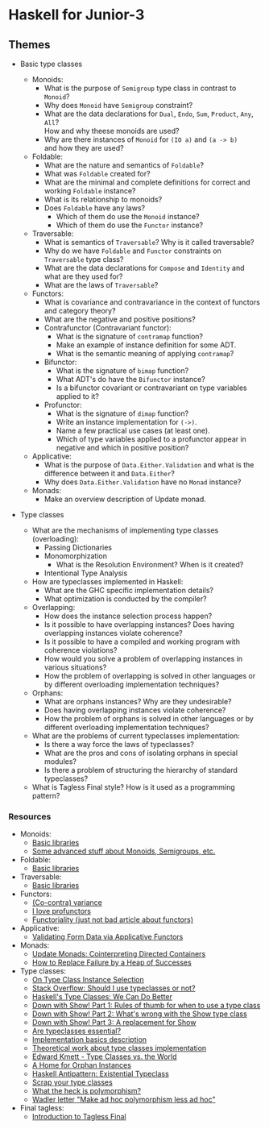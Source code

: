 # Haskell for Junior-3

## Themes

* Basic type classes
  * Monoids:
    * What is the purpose of `Semigroup` type class in contrast to `Monoid`?
    * Why does `Monoid` have `Semigroup` constraint?
    * What are the data declarations for `Dual`, `Endo`, `Sum`, `Product`, `Any`, `All`?  
      How and why theese monoids are used?
    * Why are there instances of `Monoid` for `(IO a)` and `(a -> b)`  
    and how they are used?
  * Foldable:
    * What are the nature and semantics of `Foldable`?
    * What was `Foldable` created for?
    * What are the minimal and complete definitions for correct and working `Foldable` instance?
    * What is its relationship to monoids?
    * Does `Foldable` have any laws?
      * Which of them do use the `Monoid` instance?
      * Which of them do use the `Functor` instance?
  * Traversable:
    * What is semantics of `Traversable`? Why is it called traversable?
    * Why do we have `Foldable` and `Functor` constraints on `Traversable` type class?
    * What are the data declarations for `Compose` and `Identity` and  
    what are they used for?
    * What are the laws of `Traversable`?
  * Functors:
    * What is covariance and contravariance in the context of functors and category theory?
    * What are the negative and positive positions?
    * Contrafunctor (Contravariant functor):
      * What is the signature of `contramap` function?
      * Make an example of instance definition for some ADT.
      * What is the semantic meaning of applying `contramap`?
    * Bifunctor:
      * What is the signature of `bimap` function?
      * What ADT's do have the `Bifunctor` instance?
      * Is a bifunctor covariant or contravariant on type variables applied to it?
    * Profunctor:
      * What is the signature of `dimap` function?
      * Write an instance implementation for `(->)`.
      * Name a few practical use cases (at least one).
      * Which of type variables applied to a profunctor appear in negative and which in positive position?
  * Applicative:
    * What is the purpose of `Data.Either.Validation` and what is the difference between it and `Data.Either`?
    * Why does `Data.Either.Validation` have no `Monad` instance?
  * Monads:
    * Make an overview description of Update monad.

* Type classes
  * What are the mechanisms of implementing type classes (overloading):
    * Passing Dictionaries
    * Monomorphization
      * What is the Resolution Environment? When is it created?
    * Intentional Type Analysis
  * How are typeclasses implemented in Haskell:
    * What are the GHC specific implementation details?
    * What optimization is conducted by the compiler?
  * Overlapping:
    * How does the instance selection process happen?
    * Is it possible to have overlapping instances? Does having overlapping instances violate coherence?
    * Is it possible to have a compiled and working program with coherence violations?
    * How would you solve a problem of overlapping instances in various situations?
    * How the problem of overlapping is solved in other languages or by different overloading implementation techniques?
  * Orphans:
    * What are orphans instances? Why are they undesirable?
    * Does having overlapping instances violate coherence?
    * How the problem of orphans is solved in other languages or by different overloading implementation techniques?
  * What are the problems of current typeclasses implementation:
    * Is there a way force the laws of typeclasses?
    * What are the pros and cons of isolating orphans in special modules?
    * Is there a problem of structuring the hierarchy of standard typeclasses?
  * What is Tagless Final style? How is it used as a programming pattern?

### Resources

* Monoids:
  * [Basic libraries](http://hackage.haskell.org/package/base-4.12.0.0/docs/Data-Monoid.html)
  * [Some advanced stuff about Monoids, Semigroups, etc.](https://medium.com/@stackdoesnotwork/magical-monoids-50da92b069f4)
* Foldable:
  * [Basic libraries](http://hackage.haskell.org/package/base-4.12.0.0/docs/Data-Foldable.html)
* Traversable:
  * [Basic libraries](http://hackage.haskell.org/package/base-4.12.0.0/docs/Data-Traversable.html)
* Functors:
  * [(Co-contra) variance](https://www.fpcomplete.com/blog/2016/11/covariance-contravariance)
  * [I love profunctors](https://www.schoolofhaskell.com/school/to-infinity-and-beyond/pick-of-the-week/profunctors)
  * [Functoriality (just not bad article about functors)](https://bartoszmilewski.com/2015/02/03/functoriality/)
* Applicative:
  * [Validating Form Data via Applicative Functors](https://k-bx.github.io/articles/Validating-Form-Data-via-Applicative-Functors.html)
* Monads:
  * [Update Monads: Cointerpreting Directed Containers](http://homepages.inf.ed.ac.uk/s1225336/papers/types13postproc.pdf)
  * [How to Replace Failure by a Heap of Successes](https://www.schoolofhaskell.com/user/edwardk/heap-of-successes)
* Type classes:
  * [On Type Class Instance Selection](https://hackernoon.com/typeclass-instance-selection-fea1068920e6)
  * [Stack Overflow: Should I use typeclasses or not?](https://stackoverflow.com/questions/17100036/should-i-use-typeclasses-or-not)
  * [Haskell's Type Classes: We Can Do Better](http://degoes.net/articles/principled-typeclasses)
  * [Down with Show! Part 1: Rules of thumb for when to use a type class](https://harry.garrood.me/blog/down-with-show-part-1/)
  * [Down with Show! Part 2: What's wrong with the Show type class](https://harry.garrood.me/blog/down-with-show-part-2/)
  * [Down with Show! Part 3: A replacement for Show](https://harry.garrood.me/blog/down-with-show-part-3/)
  * [Are typeclasses essential?](https://stackoverflow.com/questions/25855507/are-typeclasses-essential)
  * [Implementation basics description](http://www.cs.tufts.edu/comp/150PLD/Notes/TypeClasses.pdf)
  * [Theoretical work about type classes implementation](http://okmij.org/ftp/Computation/typeclass.html)
  * [Edward Kmett - Type Classes vs. the World](https://www.youtube.com/watch?v=hIZxTQP1ifo)
  * [A Home for Orphan Instances](http://tech.freckle.com/2018/12/12/a-home-for-orphan-instances/)
  * [Haskell Antipattern: Existential Typeclass](https://lukepalmer.wordpress.com/2010/01/24/haskell-antipattern-existential-typeclass/)
  * [Scrap your type classes](http://www.haskellforall.com/2012/05/scrap-your-type-classes.html)
  * [What the heck is polymorphism?](https://dev.to/jvanbruegge/what-the-heck-is-polymorphism-nmh)
  * [Wadler letter "Make ad hoc polymorphism less ad hoc"](https://homepages.inf.ed.ac.uk/wadler/papers/class-letter/class-letter.txt)
* Final tagless:
  * [Introduction to Tagless Final](https://serokell.io/blog/2018/12/07/tagless-final)
